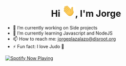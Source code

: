 <h1 align="center">Hi <img src="https://raw.githubusercontent.com/ABSphreak/ABSphreak/master/gifs/Hi.gif" width="40px" />, I'm Jorge</h1>

- 🔭 I’m currently working on Side projects
- 🌱 I’m currently learning Javascript and NodeJS
- 📫 How to reach me: <jorgeplazalazo@disroot.org>
- ⚡ Fun fact: I love Judo 🥋

[<img src="https://spotify-now-playing-sandy.vercel.app/api/spotify-playing" alt="Spotify Now Playing" width="350" />](https://open.spotify.com/user/swdzr4sooyx6urc5ka1tgis70)
